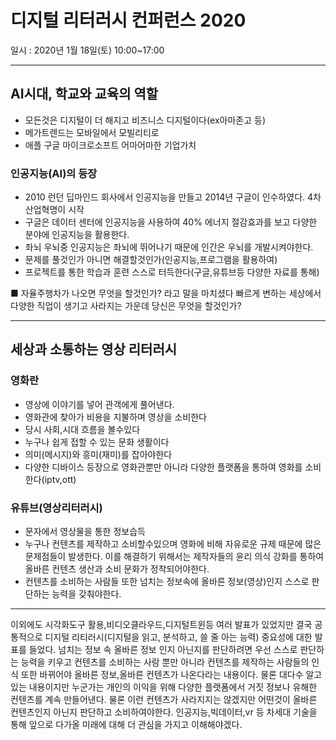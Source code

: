 # 디지털 리터러시 컨퍼런스 2020

일시 : 2020년 1월 18일(토) 10:00~17:00

---

## AI시대, 학교와 교육의 역할


- 모든것은 디지털이 더 해지고 비즈니스 디지털이다(ex아마존고 등)
- 메가트렌드는 모바일에서 모빌리티로
- 애플 구글 마이크로소프트 어마어마한 기업가치 

### 인공지능(AI)의 등장
- 2010 런던 딥마인드 회사에서 인공지능을 만들고 2014년 구글이 인수하였다. 4차산업혁명이 시작
- 구글은  데이터 센터에 인공지능을 사용하여 40% 에너지 절감효과를 보고 다양한 분야에 인공지능을 활용한다.
- 좌뇌 우뇌중 인공지능은 좌뇌에 뛰어나기 때문에 인간은 우뇌를 개발시켜야한다.
- 문제를 풀것인가 아니면 해결할것인가(인공지능,프로그램을 활용하여)
 - 프로젝트를 통한 학습과 훈련 스스로 터득한다(구글,유튜브등 다양한 자료를 통해)

■ 자율주행차가 나오면 무엇을 할것인가? 라고 말을 마치셨다
빠르게 변하는 세상에서 다양한 직업이 생기고 사라지는 가운데 당신은 무엇을 할것인가?

---

## 세상과 소통하는 영상 리터러시

### 영화란
-	영상에 이야기를 넣어 관객에게 풀어낸다.
-	영화관에 찾아가 비용을 지불하며 영상을 소비한다
-	당시 사회,시대 흐름을 볼수있다
-	누구나 쉽게 접할 수 있는 문화 생활이다
-	의미(메시지)와 흥미(재미)를 잡아야한다
-	다양한 디바이스 등장으로 영화관뿐만 아니라 다양한 플랫폼을 통하여 영화를 소비한다(iptv,ott)

### 유튜브(영상리터러시)
- 문자에서 영상물을 통한 정보습득
- 누구나 컨텐츠를 제작하고 소비할수있으며 영화에 비해 자유로운 규제 때문에 많은 문제점들이 발생한다. 이를 해결하기 위해서는 제작자들의 윤리 의식 강화를 통하여 올바른 컨텐츠 생산과 소비 문화가 정착되어야한다.
-	컨텐츠를 소비하는 사람들 또한 넘치는 정보속에 올바른 정보(영상)인지 스스로 판단하는 능력을 갖춰야한다.

---

이외에도 시각화도구 활용,비디오클라우드,디지털트윈등 여러 발표가 있었지만 결국 공통적으로 디지털 리티러시(디지털을 읽고, 분석하고, 쓸 줄 아는 능력) 중요성에 대한 발표를 들었다. 넘치는 정보 속 올바른 정보 인지 아닌지를 판단하려면 우선 스스로 판단하는 능력을 키우고 컨텐츠를 소비하는 사람 뿐만 아니라 컨텐츠를 제작하는 사람들의 인식 또한 바뀌어야 올바른 정보,올바른 컨텐츠가 나온다라는 내용이다. 물론 대다수 알고 있는 내용이지만 누군가는 개인의 이익을 위해 다양한 플랫폼에서 거짓 정보나 유해한 컨텐츠를 계속 만들어낸다. 물론 이런 컨텐츠가 사라지지는 않겠지만 어떤것이 올바른 컨텐츠인지 아닌지 판단하고 소비하여야한다. 인공지능,빅데이터,vr 등 차세대 기술을 통해 앞으로 다가올 미래에 대해 더 관심을 가지고 이해해야겠다.   

